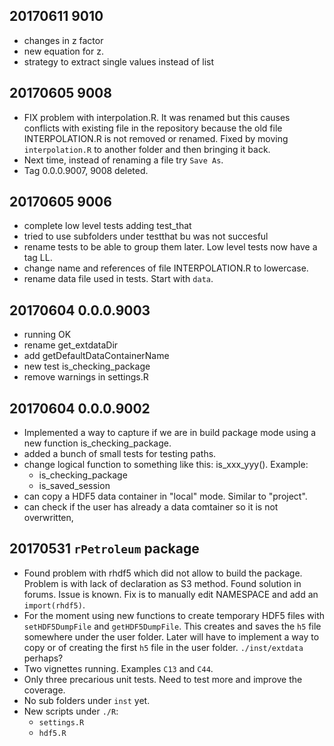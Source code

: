 ## 20170611 9010
* changes in z factor
* new equation for z.
* strategy to extract single values instead of list

## 20170605 9008
* FIX problem with interpolation.R. It was renamed but this causes conflicts 
with existing file in the repository because the old file INTERPOLATION.R is not
removed or renamed. Fixed by moving `interpolation.R` to another folder and then
bringing it back.
* Next time, instead of renaming a file try `Save As`.
* Tag 0.0.0.9007, 9008 deleted.


## 20170605 9006
* complete low level tests adding test_that
* tried to use subfolders under testthat bu was not succesful
* rename tests to be able to group them later. Low level tests now have a tag LL.
* change name and references of file INTERPOLATION.R to lowercase.
* rename data file used in tests. Start with `data`.


## 20170604 0.0.0.9003
* running OK
* rename get_extdataDir
* add getDefaultDataContainerName
* new test is_checking_package
* remove warnings in settings.R


## 20170604 0.0.0.9002
* Implemented a way to capture if we are in build package mode using a new function is_checking_package.
* added a bunch of small tests for testing paths.
* change logical function to something like this: is_xxx_yyy(). Example: 
    * is_checking_package
    * is_saved_session
* can copy a HDF5 data container in "local" mode. Similar to "project". 
* can check if the user has already a data comtainer so it is not overwritten,


## 20170531 `rPetroleum` package
* Found problem with rhdf5 which did not allow to build the package. Problem is with lack of declaration as S3 method. Found solution in forums. Issue is known. Fix is to manually edit NAMESPACE and add an `import(rhdf5)`. 
* For the moment using new functions to create temporary HDF5 files with `setHDF5DumpFile` and `getHDF5DumpFile`. This creates and saves the `h5` file somewhere under the user folder. Later will have to implement a way to copy or of creating the first `h5` file in the user folder. `./inst/extdata` perhaps?
* Two vignettes running. Examples `C13` and `C44`.
* Only three precarious unit tests. Need to test more and improve the coverage.
* No sub folders under `inst` yet.
* New scripts under `./R`: 
  * `settings.R `
  * `hdf5.R`
